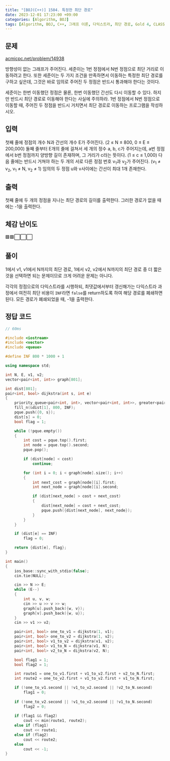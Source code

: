 ```yaml
---
title: "[BOJ(C++)] 1504. 특정한 최단 경로"
date: 2023-12-01 17:23:00 +09:00
categories: [Algorithm, BOJ]
tags: [Algorithm, BOJ, C++, 그래프 이론, 다익스트라, 최단 경로, Gold 4, CLASS 4]
---
```

## **문제**
[acmicpc.net/problem/14938](https://www.acmicpc.net/problem/14938)
<br>

방향성이 없는 그래프가 주어진다. 세준이는 1번 정점에서 N번 정점으로 최단 거리로 이동하려고 한다. 또한 세준이는 두 가지 조건을 만족하면서 이동하는 특정한 최단 경로를 구하고 싶은데, 그것은 바로 임의로 주어진 두 정점은 반드시 통과해야 한다는 것이다.

세준이는 한번 이동했던 정점은 물론, 한번 이동했던 간선도 다시 이동할 수 있다. 하지만 반드시 최단 경로로 이동해야 한다는 사실에 주의하라. 1번 정점에서 N번 정점으로 이동할 때, 주어진 두 정점을 반드시 거치면서 최단 경로로 이동하는 프로그램을 작성하시오.
<br>

## **입력**
첫째 줄에 정점의 개수 N과 간선의 개수 E가 주어진다. (2 ≤ N ≤ 800, 0 ≤ E ≤ 200,000) 둘째 줄부터 E개의 줄에 걸쳐서 세 개의 정수 a, b, c가 주어지는데, a번 정점에서 b번 정점까지 양방향 길이 존재하며, 그 거리가 c라는 뜻이다. (1 ≤ c ≤ 1,000) 다음 줄에는 반드시 거쳐야 하는 두 개의 서로 다른 정점 번호 v<sub>1</sub>과 v<sub>2</sub>가 주어진다. (v<sub>1</sub> ≠ v<sub>2</sub>, v<sub>1</sub> ≠ N, v<sub>2</sub> ≠ 1) 임의의 두 정점 u와 v사이에는 간선이 최대 1개 존재한다.
<br>

## **출력**
첫째 줄에 두 개의 정점을 지나는 최단 경로의 길이를 출력한다. 그러한 경로가 없을 때에는 -1을 출력한다.
<br>

## **체감 난이도**
🟩🟩⬜⬜⬜
<br>

## **풀이**
1에서 v1, v1에서 N까지의 최단 경로, 1에서 v2, v2에서 N까지의 최단 경로 중 더 짧은 것을 선택하면 되는 문제이므로 크게 어려운 문제는 아니다.

각각의 정점으로의 다익스트라를 시행하되, 최댓값에서부터 갱신해가는 다익스트라 과정에서 여전히 최단 비용이 `INF`라면 `false`를 return하도록 하여 해당 경로를 폐쇄하면 된다. 모든 경로가 폐쇄되었을 때, -1을 출력한다.
<br>

## **정답 코드**
```c++
// 60ms

#include <iostream>
#include <vector>
#include <queue>

#define INF 800 * 1000 + 1

using namespace std;

int N, E, v1, v2;
vector<pair<int, int>> graph[801];

int dist[801];
pair<int, bool> dijkstra(int s, int e)
{
    priority_queue<pair<int, int>, vector<pair<int, int>>, greater<pair<int, int>>> pque;
    fill_n(&dist[1], 800, INF);
    pque.push({0, s});
    dist[s] = 0;
    bool flag = 1;

    while (!pque.empty())
    {
        int cost = pque.top().first;
        int node = pque.top().second;
        pque.pop();

        if (dist[node] < cost)
            continue;

        for (int i = 0; i < graph[node].size(); i++)
        {
            int next_cost = graph[node][i].first;
            int next_node = graph[node][i].second;

            if (dist[next_node] > cost + next_cost)
            {
                dist[next_node] = cost + next_cost;
                pque.push({dist[next_node], next_node});
            }
        }
    }

    if (dist[e] == INF)
        flag = 0;

    return {dist[e], flag};
}

int main()
{
    ios_base::sync_with_stdio(false);
    cin.tie(NULL);

    cin >> N >> E;
    while (E--)
    {
        int u, v, w;
        cin >> u >> v >> w;
        graph[u].push_back({w, v});
        graph[v].push_back({w, u});
    }
    cin >> v1 >> v2;

    pair<int, bool> one_to_v1 = dijkstra(1, v1);
    pair<int, bool> one_to_v2 = dijkstra(1, v2);
    pair<int, bool> v1_to_v2 = dijkstra(v1, v2);
    pair<int, bool> v1_to_N = dijkstra(v1, N);
    pair<int, bool> v2_to_N = dijkstra(v2, N);

    bool flag1 = 1;
    bool flag2 = 1;

    int route1 = one_to_v1.first + v1_to_v2.first + v2_to_N.first;
    int route2 = one_to_v2.first + v1_to_v2.first + v1_to_N.first;

    if (!one_to_v1.second || !v1_to_v2.second || !v2_to_N.second)
        flag1 = 0;
    
    if (!one_to_v2.second || !v1_to_v2.second || !v1_to_N.second)
        flag2 = 0;
    
    if (flag1 && flag2)
        cout << min(route1, route2);
    else if (flag1)
        cout << route1;
    else if (flag2)
        cout << route2;
    else
        cout << -1;
}
```